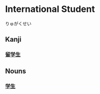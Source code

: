# International Student
りゅがくせい
## Kanji
### [留](Kanji/kanji-dict/留.md)[学](Kanji/kanji-dict/学.md)[生](Kanji/kanji-dict/生.md)

## Nouns
### [学生](Vocabulary/学生.md)